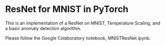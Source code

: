 # ResNet for MNIST in PyTorch
This is an implementation of a ResNet on MNIST, Temperature Scaling, and a basic anomaly detection algorithm.

Please follow the Google Colaboratory notebook, MNISTResNet.ipynb. 
